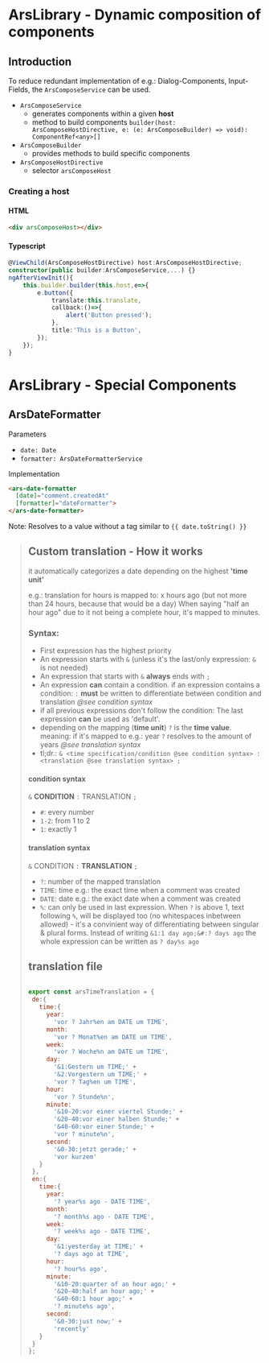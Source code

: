# ArsLibrary - Dynamic composition of components

## Introduction

To reduce redundant implementation of e.g.: Dialog-Components, Input-Fields, the
``ArsComposeService`` can be used.

- ``ArsComposeService``
  - generates components within a given **host**
  - method to build components ``builder(host: ArsComposeHostDirective, e: (e: ArsComposeBuilder) => void): ComponentRef<any>[]``
- ``ArsComposeBuilder``
  - provides methods to build specific components
- ``ArsComposeHostDirective``
  - selector ``arsComposeHost``

### Creating a host

#### HTML
```html
<div arsComposeHost></div>
```

#### Typescript

```Typescript
@ViewChild(ArsComposeHostDirective) host:ArsComposeHostDirective;
constructor(public builder:ArsComposeService,...) {}
ngAfterViewInit(){
    this.builder.builder(this.host,e=>{
        e.button({
            translate:this.translate,
            callback:()=>{
                alert('Button pressed');
            },
            title:'This is a Button',
        });
    });
}
```

# ArsLibrary - Special Components

## ArsDateFormatter

Parameters
- ``date: Date``
- ``formatter: ArsDateFormatterService``

Implementation
```html
<ars-date-formatter
  [date]="comment.createdAt"
  [formatter]="dateFormatter">
</ars-date-formatter>
```
Note: Resolves to a value without a tag similar to ``{{ date.toString() }}``

>## Custom translation - How it works
>it automatically categorizes a date depending on the highest **'time unit'**
>
>e.g.: translation for hours is mapped to: x hours ago (but not more than 24 hours, because that
> would be a day)
>When saying "half an hour ago" due to it not being a complete hour, it's mapped to minutes.
>
>### Syntax:
>- First expression has the highest priority
>- An expression starts with `&` (unless it's the last/only expression: `&` is not needed)
>- An expression that starts with `&` **always** ends with `;`
>- An expression **can** contain a condition. if an expression contains a condition: `:`
   > **must** be written to differentiate between condition and translation _@see condition syntax_
>- if all previous expressions don't follow the condition: The last expression **can** be used
   > as 'default'.
>- depending on the mapping (**time unit**) `?` is the **time value**. meaning: if it's mapped
   > to e.g.: year `?` resolves to the amount of years _@see translation syntax_
>- tl;dr.: `& <time specification/condition @see condition syntax> : <translation @see
   > translation syntax> ;`
>
>#### condition syntax
>`&` **CONDITION** `:` TRANSLATION `;`
>- `#`: every number
>- `1-2`: from 1 to 2
>- `1`: exactly 1
>
>#### translation syntax
>`&` CONDITION `:` **TRANSLATION** `;`
>- `?`: number of the mapped translation
>- `TIME`: time e.g.: the exact time when a comment was created
>- `DATE`: date e.g.: the exact date when a comment was created
>- `%`: can only be used in last expression. When `?` is above 1, text following `%`, will be
   > displayed too (no whitespaces inbetween allowed) - it's a convinient way of differentiating between singular & plural forms. Instead of writing `&1:1 day ago;&#:? days ago` the whole expression can be written as `? day%s ago`
>
>## translation file
>```js
>
>export const arsTimeTranslation = {
>  de:{
>    time:{
>      year:
>        'vor ? Jahr%en am DATE um TIME',
>      month:
>        'vor ? Monat%en am DATE um TIME',
>      week:
>        'vor ? Woche%n am DATE um TIME',
>      day:
>        '&1:Gestern um TIME;' +
>        '&2:Vorgestern um TIME;' +
>        'vor ? Tag%en um TIME',
>      hour:
>        'vor ? Stunde%n',
>      minute:
>        '&10-20:vor einer viertel Stunde;' +
>        '&20-40:vor einer halben Stunde;' +
>        '&40-60:vor einer Stunde;' +
>        'vor ? minute%n',
>      second:
>        '&0-30:jetzt gerade;' +
>        'vor kurzem'
>    }
>  },
>  en:{
>    time:{
>      year:
>        '? year%s ago - DATE TIME',
>      month:
>        '? month%s ago - DATE TIME',
>      week:
>        '? week%s ago - DATE TIME',
>      day:
>        '&1:yesterday at TIME;' +
>        '? days ago at TIME',
>      hour:
>        '? hour%s ago',
>      minute:
>        '&10-20:quarter of an hour ago;' +
>        '&20-40:half an hour ago;' +
>        '&40-60:1 hour ago;' +
>        '? minute%s ago',
>      second:
>        '&0-30:just now;' +
>        'recently'
>    }
>  }
>};
>
>```

